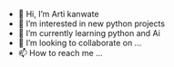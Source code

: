 - 👋 Hi, I’m Arti kanwate
- 👀 I’m interested in new python projects  
- 🌱 I’m currently learning python and Ai
- 💞️ I’m looking to collaborate on ...
- 📫 How to reach me ...

<!---
Artkanwate27/Artkanwate27 is a ✨ special ✨ repository because its `README.md` (this file) appears on your GitHub profile.
You can click the Preview link to take a look at your changes.
--->
